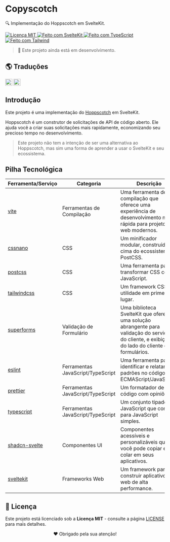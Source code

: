 # Copyscotch

🔍 Implementação do Hoppscotch em SvelteKit.

<p align="left">
  <a href="/LICENSE" title="Exibir a Licença MIT">
    <img src="https://img.shields.io/badge/License-MIT-blue.svg?style=for-the-badge" alt="Licença MIT">
  </a>
  <a href="https://kit.svelte.dev" title="Abrir o Site do SvelteKit">
    <img src="https://img.shields.io/badge/SvelteKit-4A4A55?style=for-the-badge&logo=svelte&logoColor=FF3E00" alt="Feito com SvelteKit" />
  </a>
  <a href="https://www.typescriptlang.org/docs" title="Abrir o Site do TypeScript">
    <img src="https://img.shields.io/badge/TypeScript-007ACC?style=for-the-badge&logo=typescript&logoColor=white" alt="Feito com TypeScript" />
  </a>
  <a href="https://tailwindcss.com" title="Abrir o Site do Tailwind">
    <img src="https://img.shields.io/badge/Tailwind-38B2AC?style=for-the-badge&logo=tailwind-css&logoColor=white" alt="Feito com Tailwind" />
  </a>
</p>

> 🚧 Este projeto ainda está em desenvolvimento.

## 🌎 Traduções

<kbd>[<img title="English" alt="English" src="https://flagicons.lipis.dev/flags/4x3/us.svg" width="22">](/static/docs/translations/README.en.md)</kbd>
<kbd>[<img title="Português Brasileiro" alt="Português Brasileiro" src="https://flagicons.lipis.dev/flags/4x3/br.svg" width="22">](/static/docs/translations/README.pt.md)</kbd>

## Introdução

Este projeto é uma implementação do [Hoppscotch](https://hoppscotch.com/) em SvelteKit.

Hoppscotch é um construtor de solicitações de API de código aberto. Ele ajuda você a criar suas solicitações mais rapidamente, economizando seu precioso tempo no desenvolvimento.

> Este projeto não tem a intenção de ser uma alternativa ao Hoppscotch, mas sim uma forma de aprender a usar o SvelteKit e seu ecossistema.

## Pilha Tecnológica

| Ferramenta/Serviço                              | Categoria                         | Descrição                                                                                                                                          |
| ----------------------------------------------- | --------------------------------- | -------------------------------------------------------------------------------------------------------------------------------------------------- |
| [vite](https://vitejs.dev/)                     | Ferramentas de Compilação         | Uma ferramenta de compilação que oferece uma experiência de desenvolvimento mais rápida para projetos web modernos.                                |
| [cssnano](https://cssnano.co/)                  | CSS                               | Um minificador modular, construído em cima do ecossistema PostCSS.                                                                                 |
| [postcss](https://postcss.org)                  | CSS                               | Uma ferramenta para transformar CSS com JavaScript.                                                                                                |
| [tailwindcss](https://tailwindcss.com/)         | CSS                               | Um framework CSS de utilidade em primeiro lugar.                                                                                                   |
| [superforms](https://superforms.rocks/)         | Validação de Formulário           | Uma biblioteca SvelteKit que oferece uma solução abrangente para validação do servidor e do cliente, e exibição do lado do cliente de formulários. |
| [eslint](https://eslint.org/)                   | Ferramentas JavaScript/TypeScript | Uma ferramenta para identificar e relatar padrões no código ECMAScript/JavaScript.                                                                 |
| [prettier](https://prettier.io/)                | Ferramentas JavaScript/TypeScript | Um formatador de código com opiniões.                                                                                                              |
| [typescript](https://www.typescriptlang.org/)   | Ferramentas JavaScript/TypeScript | Um conjunto tipado de JavaScript que compila para JavaScript simples.                                                                              |
| [shadcn-svelte](https://www.shadcn-svelte.com/) | Componentes UI                    | Componentes acessíveis e personalizáveis que você pode copiar e colar em seus aplicativos.                                                         |
| [sveltekit](https://kit.svelte.dev/)            | Frameworks Web                    | Um framework para construir aplicativos web de alta performance.                                                                                   |

## 📜 Licença

Este projeto está licenciado sob a **Licença MIT** - consulte a página [LICENSE](/LICENSE) para mais detalhes.

<p align="center">
 ❤️ Obrigado pela sua atenção!
</p>
